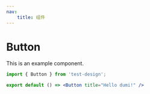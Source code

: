 ```yaml
---
nav:
    title: 组件
---
```



# Button

This is an example component.

```jsx
import { Button } from 'test-design';

export default () => <Button title="Hello dumi!" />
```

